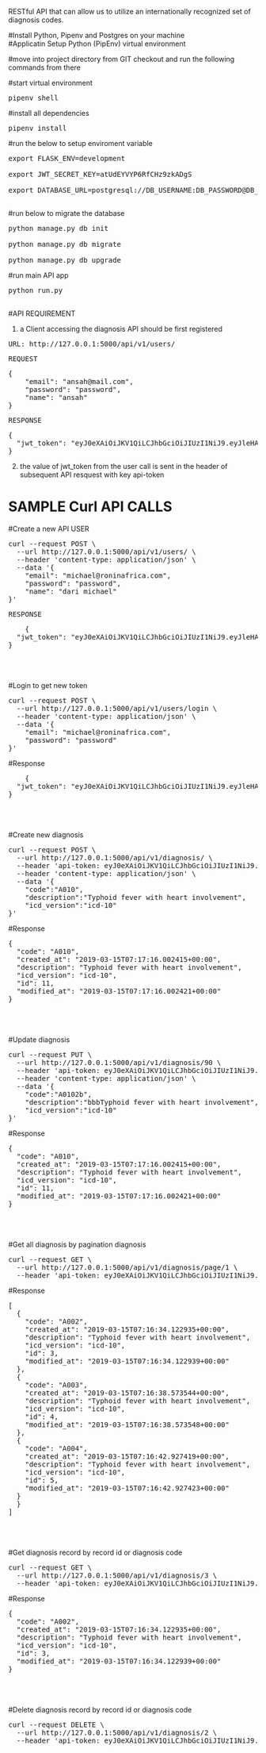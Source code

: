 RESTful API that can allow us to utilize an internationally recognized set of diagnosis codes.

#Install Python, Pipenv and Postgres on your machine<br>
#Applicatin Setup Python (PipEnv) virtual environment<br>

#move into project directory from GIT checkout and run the following commands from there

#start virtual environment<br>
<pre>pipenv shell</pre>

#install all dependencies<br>
<pre>pipenv install</pre>

#run the below to setup enviroment variable<br>
<pre>
export FLASK_ENV=development<br>
export JWT_SECRET_KEY=atUdEYVYP6RfCHz9zkADgS<br>
export DATABASE_URL=postgresql://DB_USERNAME:DB_PASSWORD@DB_HOST:DB_PORT/DB_NAME <br>
</pre> 
#run below to migrate the database<br>
<pre>
python manage.py db init<br>
python manage.py db migrate <br>
python manage.py db upgrade
</pre>

#run main API app<br>
<pre>
python run.py<br>
</pre>

#API REQUIREMENT
1. a Client accessing the diagnosis API should be first registered

<Pre>URL: http://127.0.0.1:5000/api/v1/users/</pre>
<Pre>REQUEST</pre>
<pre>{
	"email": "ansah@mail.com",
	"password": "password",
	"name": "ansah"
}</pre>

<Pre>RESPONSE</pre>
<pre>{
  "jwt_token": "eyJ0eXAiOiJKV1QiLCJhbGciOiJIUzI1NiJ9.eyJleHAiOjE1NTI3MjA1MDgsImlhdCI6MTU1MjYzNDEwOCwic3ViIjoxfQ.fhUexvS7J3Ns6wQpqdT89oK1jGbw9MzQO77_qUPtyVY"
}</pre>

2. the value of jwt_token from the user call is sent in the header of subsequent API resquest with key api-token

# SAMPLE Curl API CALLS


#Create a new API USER
<pre>curl --request POST \
  --url http://127.0.0.1:5000/api/v1/users/ \
  --header 'content-type: application/json' \
  --data '{
	"email": "michael@roninafrica.com",
	"password": "password",
	"name": "dari michael"
}'
</pre>
<pre>RESPONSE</pre>
<pre>
	{
  "jwt_token": "eyJ0eXAiOiJKV1QiLCJhbGciOiJIUzI1NiJ9.eyJleHAiOjE1NTI3MjA1MDgsImlhdCI6MTU1MjYzNDEwOCwic3ViIjoxfQ.fhUexvS7J3Ns6wQpqdT89oK1jGbw9MzQO77_qUPtyVY"
}
</pre>

<br><br><br>
#Login to get new token
<pre>
curl --request POST \
  --url http://127.0.0.1:5000/api/v1/users/login \
  --header 'content-type: application/json' \
  --data '{
	"email": "michael@roninafrica.com",
	"password": "password"
}'
</pre>
#Response
<pre>
	{
  "jwt_token": "eyJ0eXAiOiJKV1QiLCJhbGciOiJIUzI1NiJ9.eyJleHAiOjE1NTI3MjA1MDgsImlhdCI6MTU1MjYzNDEwOCwic3ViIjoxfQ.fhUexvS7J3Ns6wQpqdT89oK1jGbw9MzQO77_qUPtyVY"
}
</pre>

<br><br><br>
#Create new diagnosis
<pre>
curl --request POST \
  --url http://127.0.0.1:5000/api/v1/diagnosis/ \
  --header 'api-token: eyJ0eXAiOiJKV1QiLCJhbGciOiJIUzI1NiJ9.eyJleHAiOjE1NTI3MjA1MDgsImlhdCI6MTU1MjYzNDEwOCwic3ViIjoxfQ.fhUexvS7J3Ns6wQpqdT89oK1jGbw9MzQO77_qUPtyVY' \
  --header 'content-type: application/json' \
  --data '{
	"code":"A010",
	"description":"Typhoid fever with heart involvement",
	"icd_version":"icd-10"
}'
</pre>
#Response
<pre>
{
  "code": "A010",
  "created_at": "2019-03-15T07:17:16.002415+00:00",
  "description": "Typhoid fever with heart involvement",
  "icd_version": "icd-10",
  "id": 11,
  "modified_at": "2019-03-15T07:17:16.002421+00:00"
}
</pre>

<br><br><br>
#Update diagnosis
<pre>
curl --request PUT \
  --url http://127.0.0.1:5000/api/v1/diagnosis/90 \
  --header 'api-token: eyJ0eXAiOiJKV1QiLCJhbGciOiJIUzI1NiJ9.eyJleHAiOjE1NTI3MjA1MDgsImlhdCI6MTU1MjYzNDEwOCwic3ViIjoxfQ.fhUexvS7J3Ns6wQpqdT89oK1jGbw9MzQO77_qUPtyVY' \
  --header 'content-type: application/json' \
  --data '{
	"code":"A0102b",
	"description":"bbbTyphoid fever with heart involvement",
	"icd_version":"icd-10"
}'
</pre>
#Response
<pre>
{
  "code": "A010",
  "created_at": "2019-03-15T07:17:16.002415+00:00",
  "description": "Typhoid fever with heart involvement",
  "icd_version": "icd-10",
  "id": 11,
  "modified_at": "2019-03-15T07:17:16.002421+00:00"
}
</pre>


<br><br><br>
#Get all diagnosis by pagination diagnosis
<pre>
curl --request GET \
  --url http://127.0.0.1:5000/api/v1/diagnosis/page/1 \
  --header 'api-token: eyJ0eXAiOiJKV1QiLCJhbGciOiJIUzI1NiJ9.eyJleHAiOjE1NTI3MjA1MDgsImlhdCI6MTU1MjYzNDEwOCwic3ViIjoxfQ.fhUexvS7J3Ns6wQpqdT89oK1jGbw9MzQO77_qUPtyVY'
</pre>
#Response
<pre>
[
  {
    "code": "A002",
    "created_at": "2019-03-15T07:16:34.122935+00:00",
    "description": "Typhoid fever with heart involvement",
    "icd_version": "icd-10",
    "id": 3,
    "modified_at": "2019-03-15T07:16:34.122939+00:00"
  },
  {
    "code": "A003",
    "created_at": "2019-03-15T07:16:38.573544+00:00",
    "description": "Typhoid fever with heart involvement",
    "icd_version": "icd-10",
    "id": 4,
    "modified_at": "2019-03-15T07:16:38.573548+00:00"
  },
  {
    "code": "A004",
    "created_at": "2019-03-15T07:16:42.927419+00:00",
    "description": "Typhoid fever with heart involvement",
    "icd_version": "icd-10",
    "id": 5,
    "modified_at": "2019-03-15T07:16:42.927423+00:00"
  }
  }
]
</pre>

<br><br><br>
#Get diagnosis record by record id or diagnosis code
<pre>
curl --request GET \
  --url http://127.0.0.1:5000/api/v1/diagnosis/3 \
  --header 'api-token: eyJ0eXAiOiJKV1QiLCJhbGciOiJIUzI1NiJ9.eyJleHAiOjE1NTI3MjA1MDgsImlhdCI6MTU1MjYzNDEwOCwic3ViIjoxfQ.fhUexvS7J3Ns6wQpqdT89oK1jGbw9MzQO77_qUPtyVY'
</pre>
#Response
<pre>
{
  "code": "A002",
  "created_at": "2019-03-15T07:16:34.122935+00:00",
  "description": "Typhoid fever with heart involvement",
  "icd_version": "icd-10",
  "id": 3,
  "modified_at": "2019-03-15T07:16:34.122939+00:00"
}
</pre>

<br><br><br>
#Delete diagnosis record by record id or diagnosis code
<pre>
curl --request DELETE \
  --url http://127.0.0.1:5000/api/v1/diagnosis/2 \
  --header 'api-token: eyJ0eXAiOiJKV1QiLCJhbGciOiJIUzI1NiJ9.eyJleHAiOjE1NTI3MjA1MDgsImlhdCI6MTU1MjYzNDEwOCwic3ViIjoxfQ.fhUexvS7J3Ns6wQpqdT89oK1jGbw9MzQO77_qUPtyVY'
</pre>


